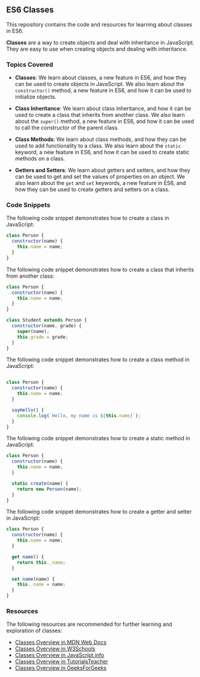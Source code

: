 ## ES6 Classes

This repository contains the code and resources for learning about classes in ES6.

**Classes** are a way to create objects and deal with inheritance in JavaScript. They are easy to use when creating objects and dealing with inheritance.

### Topics Covered

- **Classes**: We learn about classes, a new feature in ES6, and how they can be used to create objects in JavaScript. We also learn about the `constructor()` method, a new feature in ES6, and how it can be used to initialize objects.

- **Class Inheritance**: We learn about class inheritance, and how it can be used to create a class that inherits from another class. We also learn about the `super()` method, a new feature in ES6, and how it can be used to call the constructor of the parent class.

- **Class Methods**: We learn about class methods, and how they can be used to add functionality to a class. We also learn about the `static` keyword, a new feature in ES6, and how it can be used to create static methods on a class.

- **Getters and Setters**: We learn about getters and setters, and how they can be used to get and set the values of properties on an object. We also learn about the `get` and `set` keywords, a new feature in ES6, and how they can be used to create getters and setters on a class.

### Code Snippets

The following code snippet demonstrates how to create a class in JavaScript:

```javascript
class Person {
  constructor(name) {
    this.name = name;
  }
}
```

The following code snippet demonstrates how to create a class that inherits from another class:

```javascript
class Person {
  constructor(name) {
    this.name = name;
  }
}

class Student extends Person {
  constructor(name, grade) {
    super(name);
    this.grade = grade;
  }
}
```

The following code snippet demonstrates how to create a class method in JavaScript:
```javascript

class Person {
  constructor(name) {
    this.name = name;
  }

  sayHello() {
    console.log(`Hello, my name is ${this.name}`);
  }
}
```

The following code snippet demonstrates how to create a static method in JavaScript:
```javascript
class Person {
  constructor(name) {
    this.name = name;
  }

  static create(name) {
    return new Person(name);
  }
}
```

The following code snippet demonstrates how to create a getter and setter in JavaScript:
```javascript
class Person {
  constructor(name) {
    this.name = name;
  }

  get name() {
    return this._name;
  }

  set name(name) {
    this._name = name;
  }
}
```

### Resources

The following resources are recommended for further learning and exploration of classes:

- [Classes Overview in MDN Web Docs](https://developer.mozilla.org/en-US/docs/Web/JavaScript/Reference/Classes)
- [Classes Overview in W3Schools](https://www.w3schools.com/js/js_classes.asp)
- [Classes Overview in JavaScript.info](https://javascript.info/class)
- [Classes Overview in TutorialsTeacher](https://www.tutorialsteacher.com/javascript/javascript-class)
- [Classes Overview in GeeksForGeeks](https://www.geeksforgeeks.org/es6-classes-in-javascript/)
